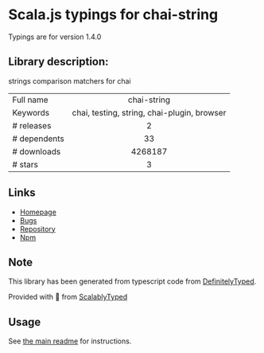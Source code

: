 
# Scala.js typings for chai-string

Typings are for version 1.4.0

## Library description:
strings comparison matchers for chai

|                    |                 |
| ------------------ | :-------------: |
| Full name          | chai-string |
| Keywords           | chai, testing, string, chai-plugin, browser |
| # releases         | 2 |
| # dependents       | 33 |
| # downloads        | 4268187 |
| # stars            | 3 |

## Links
- [Homepage](https://github.com/onechiporenko/chai-string#readme)
- [Bugs](https://github.com/onechiporenko/chai-string/issues)
- [Repository](https://github.com/onechiporenko/chai-string)
- [Npm](https://www.npmjs.com/package/chai-string)
    


## Note
This library has been generated from typescript code from [DefinitelyTyped](https://definitelytyped.org).

Provided with :purple_heart: from [ScalablyTyped](https://github.com/oyvindberg/ScalablyTyped)

## Usage
See [the main readme](../../readme.md) for instructions.


